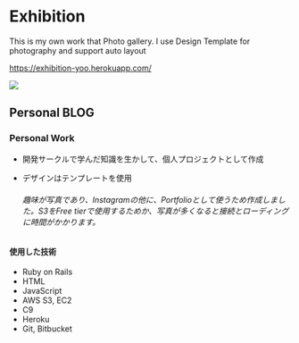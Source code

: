 # Exhibition
This is my own work that Photo gallery. I use Design Template for photography and support auto layout

https://exhibition-yoo.herokuapp.com/

![](./image/image1.png)



## Personal BLOG

### Personal Work

- 開発サークルで学んだ知識を生かして、個人プロジェクトとして作成

- デザインはテンプレートを使用

  ###### 趣味が写真であり、Instagramの他に、Portfolioとして使うため作成しました。S3をFree tierで使用するためか、写真が多くなると接続とローディングに時間がかかります。



#### 使用した技術

- Ruby on Rails
- HTML
- JavaScript
- AWS S3, EC2
- C9
- Heroku
- Git, Bitbucket

